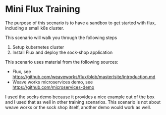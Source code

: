 # Mini Flux Training

The purpose of this scenario is to have a sandbox to get started with flux, including a small k8s cluster. 

This scenario will walk you through the following steps

1. Setup kubernetes cluster
3. Install Flux and deploy the sock-shop application

This scenario uses material from the following sources:

* Flux, see https://github.com/weaveworks/flux/blob/master/site/introduction.md
* Weave works microservices demo, see https://github.com/microservices-demo

I used the socks demo because it provides a nice example out of the box and I used that as well in other training scenarios. 
This scenario is not about weave works or the sock shop itself, another demo would work as well.

